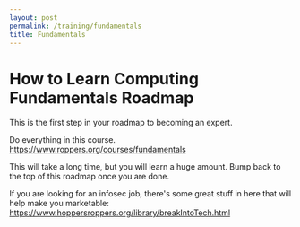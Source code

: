 ```yaml
---
layout: post
permalink: /training/fundamentals
title: Fundamentals
---
```


# How to Learn Computing Fundamentals Roadmap

This is the first step in your roadmap to becoming an expert. 

Do everything in this course. <https://www.roppers.org/courses/fundamentals> 

This will take a long time, but you will learn a huge amount. Bump back to the top of this roadmap once you are done. 

If you are looking for an infosec job, there's some great stuff in here that will help make you marketable: <https://www.hoppersroppers.org/library/breakIntoTech.html>
